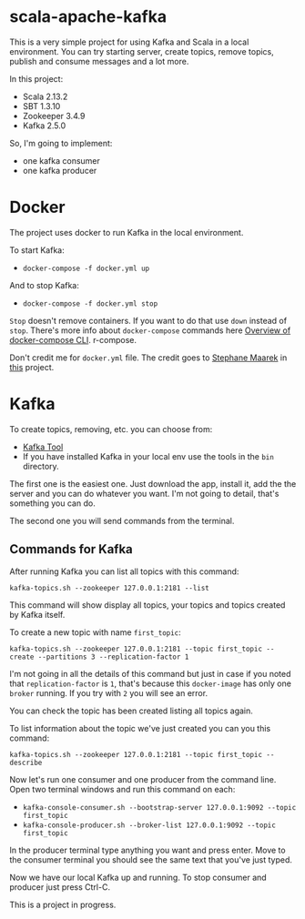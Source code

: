 # scala-apache-kafka

This is a very simple project for using Kafka and Scala in a local environment.
You can try starting server, create topics, remove topics, publish and consume messages and a lot more.

In this project:

- Scala 2.13.2
- SBT 1.3.10
- Zookeeper 3.4.9
- Kafka 2.5.0

So, I'm going to implement:

- one kafka consumer
- one kafka producer

# Docker

The project uses docker to run Kafka in the local environment.

To start Kafka:

- `docker-compose -f docker.yml up`

And to stop Kafka:

- `docker-compose -f docker.yml stop`

`Stop` doesn't remove containers. If you want to do that use `down` instead of `stop`. There's more info about `docker-compose` commands here [Overview of docker-compose CLI](https://docs.docker.com/compose/reference/overview/).
r-compose.

Don't credit me for `docker.yml` file. The credit goes to [Stephane Maarek](https://github.com/simplesteph) in [this](https://github.com/simplesteph/kafka-stack-docker-compose) project.

# Kafka

To create topics, removing, etc. you can choose from:

- [Kafka Tool](https://kafkatool.com/index.html)
- If you have installed Kafka in your local env use the tools in the `bin` directory. 

The first one is the easiest one. Just download the app, install it, add the the server and you can do whatever you want. I'm not going to detail, that's something you can do.

The second one you will send commands from the terminal.

## Commands for Kafka

After running Kafka you can list all topics with this command:

`kafka-topics.sh --zookeeper 127.0.0.1:2181 --list`

This command will show display all topics, your topics and topics created by Kafka itself.

To create a new topic with name `first_topic`:

`kafka-topics.sh --zookeeper 127.0.0.1:2181 --topic first_topic --create --partitions 3 --replication-factor 1`

I'm not going in all the details of this command but just in case if you noted that `replication-factor` is `1`, that's because this `docker-image` has only one `broker` running. If you try with `2` you will see an error.

You can check the topic has been created listing all topics again.

To list information about the topic we've just created you can you this command:

`kafka-topics.sh --zookeeper 127.0.0.1:2181 --topic first_topic --describe`

Now let's run one consumer and one producer from the command line. Open two terminal windows and run this command on each:

- `kafka-console-consumer.sh --bootstrap-server 127.0.0.1:9092 --topic first_topic`
- `kafka-console-producer.sh --broker-list 127.0.0.1:9092 --topic first_topic`

In the producer terminal type anything you want and press enter. Move to the consumer terminal you should see the same text that you've just typed.

Now we have our local Kafka up and running.
To stop consumer and producer just press Ctrl-C.

This is a project in progress.


